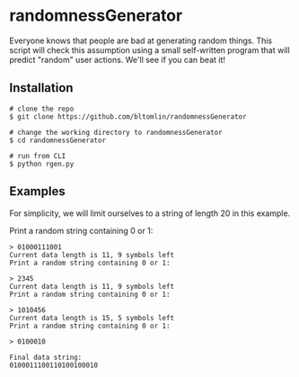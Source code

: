 # randomnessGenerator
Everyone knows that people are bad at generating random things. This script will check this assumption using a small self-written program that will predict "random" user actions. We'll see if you can beat it!

## Installation

```
# clone the repo
$ git clone https://github.com/bltomlin/randomnessGenerator

# change the working directory to randomnessGenerator
$ cd randomnessGenerator

# run from CLI
$ python rgen.py
```

## Examples

For simplicity, we will limit ourselves to a string of length 20 in this example.

Print a random string containing 0 or 1:

```
> 01000111001
Current data length is 11, 9 symbols left
Print a random string containing 0 or 1:

> 2345
Current data length is 11, 9 symbols left
Print a random string containing 0 or 1:

> 1010456
Current data length is 15, 5 symbols left
Print a random string containing 0 or 1:

> 0100010

Final data string:
0100011100110100100010
```
